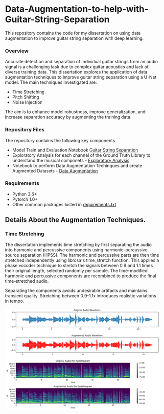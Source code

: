 # Data-Augmentation-to-help-with-Guitar-String-Separation

This repository contains the code for my dissertation on using data augmentation to improve guitar string separation with deep learning.

### Overview

Accurate detection and separation of individual guitar strings from an audio signal is a challenging task due to complex guitar acoustics and lack of diverse training data. This dissertation explores the application of data augmentation techniques to improve guitar string separation using a U-Net model.
The main techniques investigated are:
- Time Stretching
- Pitch Shifting
- Noise Injection

The aim is to enhance model robustness, improve generalization, and increase separation accuracy by augmenting the training data.

### Repository Files
The repository contains the following key components
- Model Train and Evaluation Notebook [Guitar String Separation](https://github.com/change0z/Data-Augmentation-to-help-with-Guitar-String-Separation/blob/main/GSS.ipynb)
- Exploratory Analysis for each channel of the Ground Truth Library to understand the musical componets - [Exploratory Analysis](https://github.com/change0z/Data-Augmentation-to-help-with-Guitar-String-Separation/blob/main/Exploratory_Analysis.ipynb)
- Notebook to perform Data Augmentation Techinques and create Augmented Datasets - [Data Augmentation](https://github.com/change0z/Data-Augmentation-to-help-with-Guitar-String-Separation/blob/main/Data_Augmentation_Dataset_Creation.ipynb)

### Requirements
- Python 3.6+
- Pytorch 1.0+
- Other common packages lusted in [requirements.txt](https://github.com/change0z/Data-Augmentation-to-help-with-Guitar-String-Separation/blob/main/requirements.txt)

## Details About the Augmentation Techniques.

### Time Stretching

The dissertation implements time stretching by first separating the audio into harmonic and percussive components using harmonic-percussive source separation (HPSS). The harmonic and percussive parts are then time stretched independently using librosa's time_stretch function. This applies a phase vocoder technique to stretch the signals between 0.9 and 1.1 times their original length, selected randomly per sample. The time-modified harmonic and percussive components are recombined to produce the final time-stretched audio.

Separating the components avoids undesirable artifacts and maintains transient quality. Stretching between 0.9-1.1x introduces realistic variations in tempo.


![Time Stretching](Images/Time_Stretching.png)
